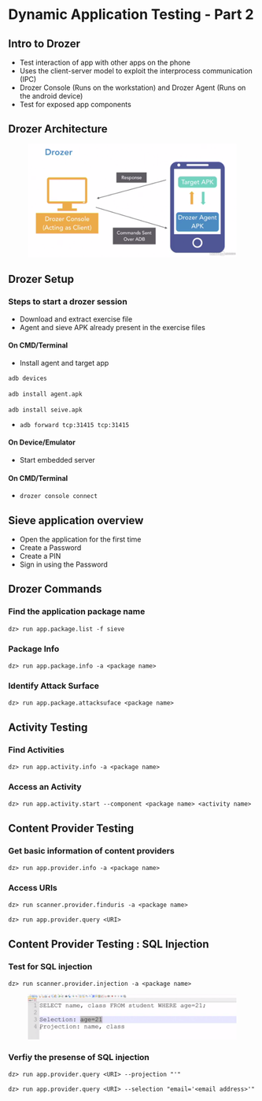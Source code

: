 # Dynamic Application Testing - Part 2

## Intro to Drozer

* Test interaction of app with other apps on the phone
* Uses the client-server model to exploit the interprocess communication (IPC)
* Drozer Console (Runs on the workstation) and Drozer Agent (Runs on the android device)
* Test for exposed app components



## Drozer Architecture

<figure><img src="../../../.gitbook/assets/image (63).png" alt=""><figcaption></figcaption></figure>



## Drozer Setup

### Steps to start a drozer session

* Download and extract exercise file
* Agent and sieve APK already present in the exercise files

#### On CMD/Terminal

* Install agent and target app

```
adb devices

adb install agent.apk

adb install seive.apk
```

* `adb forward tcp:31415 tcp:31415`

#### On Device/Emulator

* Start embedded server

#### On CMD/Terminal

* `drozer console connect`



## Sieve application overview

* Open the application for the first time
* Create a Password
* Create a PIN
* Sign in using the Password



## Drozer Commands

### Find the application package name

```
dz> run app.package.list -f sieve
```

### Package Info

```
dz> run app.package.info -a <package name>
```

### Identify Attack Surface

```
dz> run app.package.attacksuface <package name>
```



## Activity Testing

### Find Activities

```
dz> run app.activity.info -a <package name>
```

### Access an Activity

```
dz> run app.activity.start --component <package name> <activity name>
```



## Content Provider Testing

### Get basic information of content providers

```
dz> run app.provider.info -a <package name> 
```

### Access URIs

```
dz> run scanner.provider.finduris -a <package name>
```

```
dz> run app.provider.query <URI>
```



## Content Provider Testing : SQL Injection

### Test for SQL injection

```
dz> run scanner.provider.injection -a <package name>
```



<figure><img src="../../../.gitbook/assets/image (64).png" alt=""><figcaption></figcaption></figure>

### Verfiy the presense of SQL injection

```
dz> run app.provider.query <URI> --projection "'"
```

```
dz> run app.provider.query <URI> --selection "email='<email address>'"
```

